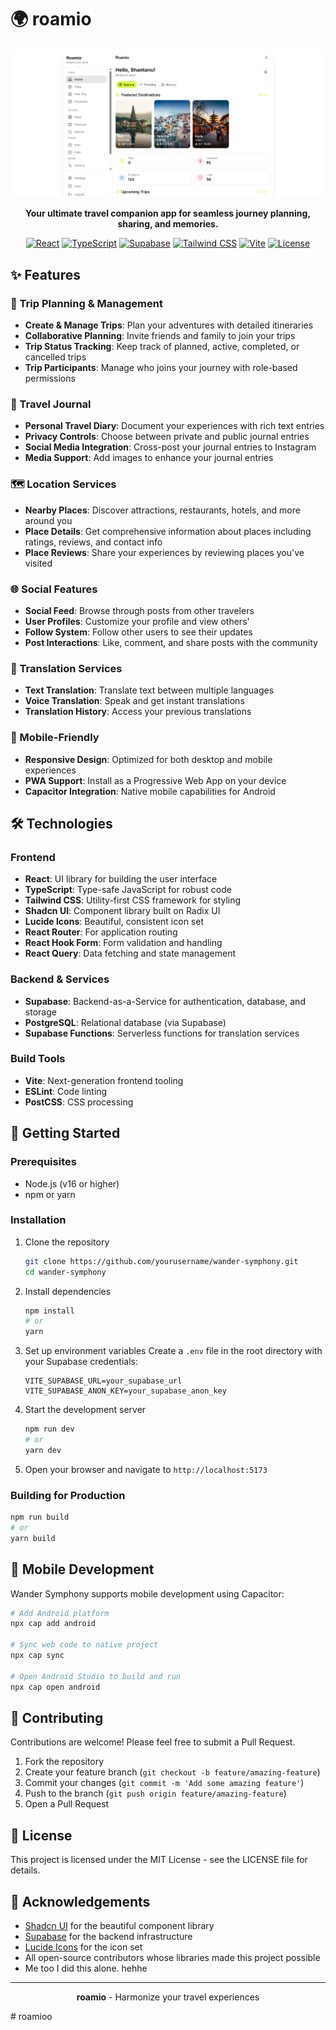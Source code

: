 # 🌍 roamio

<div align="center">

![Wander Symphony Logo](public/og-image.png)

**Your ultimate travel companion app for seamless journey planning, sharing, and memories.**

[![React](https://img.shields.io/badge/React-18.3.1-61DAFB?style=flat-square&logo=react)](https://reactjs.org/)
[![TypeScript](https://img.shields.io/badge/TypeScript-5.5.3-3178C6?style=flat-square&logo=typescript)](https://www.typescriptlang.org/)
[![Supabase](https://img.shields.io/badge/Supabase-2.50.0-3ECF8E?style=flat-square&logo=supabase)](https://supabase.io/)
[![Tailwind CSS](https://img.shields.io/badge/Tailwind_CSS-3.4.11-38B2AC?style=flat-square&logo=tailwind-css)](https://tailwindcss.com/)
[![Vite](https://img.shields.io/badge/Vite-5.4.1-646CFF?style=flat-square&logo=vite)](https://vitejs.dev/)
[![License](https://img.shields.io/badge/License-MIT-green.svg?style=flat-square)](LICENSE)

</div>

## ✨ Features

### 🧳 Trip Planning & Management
- **Create & Manage Trips**: Plan your adventures with detailed itineraries
- **Collaborative Planning**: Invite friends and family to join your trips
- **Trip Status Tracking**: Keep track of planned, active, completed, or cancelled trips
- **Trip Participants**: Manage who joins your journey with role-based permissions

### 📝 Travel Journal
- **Personal Travel Diary**: Document your experiences with rich text entries
- **Privacy Controls**: Choose between private and public journal entries
- **Social Media Integration**: Cross-post your journal entries to Instagram
- **Media Support**: Add images to enhance your journal entries

### 🗺️ Location Services
- **Nearby Places**: Discover attractions, restaurants, hotels, and more around you
- **Place Details**: Get comprehensive information about places including ratings, reviews, and contact info
- **Place Reviews**: Share your experiences by reviewing places you've visited

### 🌐 Social Features
- **Social Feed**: Browse through posts from other travelers
- **User Profiles**: Customize your profile and view others'
- **Follow System**: Follow other users to see their updates
- **Post Interactions**: Like, comment, and share posts with the community

### 💬 Translation Services
- **Text Translation**: Translate text between multiple languages
- **Voice Translation**: Speak and get instant translations
- **Translation History**: Access your previous translations

### 📱 Mobile-Friendly
- **Responsive Design**: Optimized for both desktop and mobile experiences
- **PWA Support**: Install as a Progressive Web App on your device
- **Capacitor Integration**: Native mobile capabilities for Android

## 🛠️ Technologies

### Frontend
- **React**: UI library for building the user interface
- **TypeScript**: Type-safe JavaScript for robust code
- **Tailwind CSS**: Utility-first CSS framework for styling
- **Shadcn UI**: Component library built on Radix UI
- **Lucide Icons**: Beautiful, consistent icon set
- **React Router**: For application routing
- **React Hook Form**: Form validation and handling
- **React Query**: Data fetching and state management

### Backend & Services
- **Supabase**: Backend-as-a-Service for authentication, database, and storage
- **PostgreSQL**: Relational database (via Supabase)
- **Supabase Functions**: Serverless functions for translation services

### Build Tools
- **Vite**: Next-generation frontend tooling
- **ESLint**: Code linting
- **PostCSS**: CSS processing

## 🚀 Getting Started

### Prerequisites
- Node.js (v16 or higher)
- npm or yarn

### Installation

1. Clone the repository
   ```bash
   git clone https://github.com/yourusername/wander-symphony.git
   cd wander-symphony
   ```

2. Install dependencies
   ```bash
   npm install
   # or
   yarn
   ```

3. Set up environment variables
   Create a `.env` file in the root directory with your Supabase credentials:
   ```
   VITE_SUPABASE_URL=your_supabase_url
   VITE_SUPABASE_ANON_KEY=your_supabase_anon_key
   ```

4. Start the development server
   ```bash
   npm run dev
   # or
   yarn dev
   ```

5. Open your browser and navigate to `http://localhost:5173`

### Building for Production

```bash
npm run build
# or
yarn build
```

## 📱 Mobile Development

Wander Symphony supports mobile development using Capacitor:

```bash
# Add Android platform
npx cap add android

# Sync web code to native project
npx cap sync

# Open Android Studio to build and run
npx cap open android
```

## 🤝 Contributing

Contributions are welcome! Please feel free to submit a Pull Request.

1. Fork the repository
2. Create your feature branch (`git checkout -b feature/amazing-feature`)
3. Commit your changes (`git commit -m 'Add some amazing feature'`)
4. Push to the branch (`git push origin feature/amazing-feature`)
5. Open a Pull Request

## 📄 License

This project is licensed under the MIT License - see the LICENSE file for details.

## 🙏 Acknowledgements

- [Shadcn UI](https://ui.shadcn.com/) for the beautiful component library
- [Supabase](https://supabase.io/) for the backend infrastructure
- [Lucide Icons](https://lucide.dev/) for the icon set
- All open-source contributors whose libraries made this project possible
- Me too I did this alone. hehhe
------

<div align="center">

**roamio** - Harmonize your travel experiences

</div>
# roamioo
